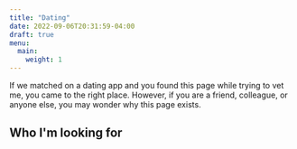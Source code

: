 ```yaml
---
title: "Dating"
date: 2022-09-06T20:31:59-04:00
draft: true
menu:
  main:
    weight: 1
---
```


If we matched on a dating app and you found this page while trying to vet me, you came to the right place. However, if you are a friend, colleague, or anyone else, you may wonder why this page exists.

## Who I'm looking for